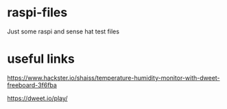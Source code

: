 # raspi-files
Just some raspi and sense hat test files

# useful links

https://www.hackster.io/shaiss/temperature-humidity-monitor-with-dweet-freeboard-3f6fba

https://dweet.io/play/


